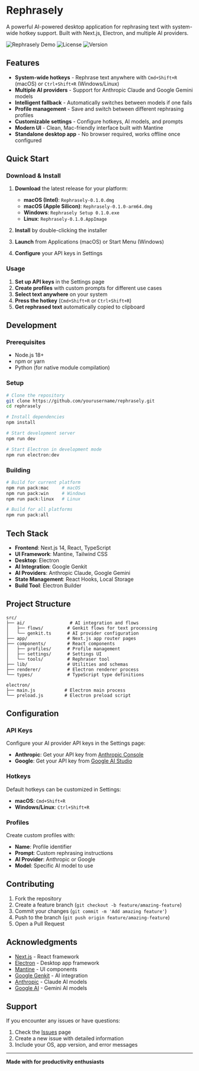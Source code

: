 # Rephrasely 

A powerful AI-powered desktop application for rephrasing text with system-wide hotkey support. Built with Next.js, Electron, and multiple AI providers.

![Rephrasely Demo](https://img.shields.io/badge/Platform-macOS%20%7C%20Windows%20%7C%20Linux-blue)
![License](https://img.shields.io/badge/License-MIT-green)
![Version](https://img.shields.io/badge/Version-0.1.0-orange)

## Features

- **System-wide hotkeys** - Rephrase text anywhere with `Cmd+Shift+R` (macOS) or `Ctrl+Shift+R` (Windows/Linux)
- **Multiple AI providers** - Support for Anthropic Claude and Google Gemini models
- **Intelligent fallback** - Automatically switches between models if one fails
- **Profile management** - Save and switch between different rephrasing profiles
- **Customizable settings** - Configure hotkeys, AI models, and prompts
- **Modern UI** - Clean, Mac-friendly interface built with Mantine
- **Standalone desktop app** - No browser required, works offline once configured

## Quick Start

### Download & Install

1. **Download** the latest release for your platform:
   - **macOS (Intel)**: `Rephrasely-0.1.0.dmg`
   - **macOS (Apple Silicon)**: `Rephrasely-0.1.0-arm64.dmg`
   - **Windows**: `Rephrasely Setup 0.1.0.exe`
   - **Linux**: `Rephrasely-0.1.0.AppImage`

2. **Install** by double-clicking the installer
3. **Launch** from Applications (macOS) or Start Menu (Windows)
4. **Configure** your API keys in Settings

### Usage

1. **Set up API keys** in the Settings page
2. **Create profiles** with custom prompts for different use cases
3. **Select text anywhere** on your system
4. **Press the hotkey** (`Cmd+Shift+R` or `Ctrl+Shift+R`)
5. **Get rephrased text** automatically copied to clipboard

## Development

### Prerequisites

- Node.js 18+ 
- npm or yarn
- Python (for native module compilation)

### Setup

```bash
# Clone the repository
git clone https://github.com/yourusername/rephrasely.git
cd rephrasely

# Install dependencies
npm install

# Start development server
npm run dev

# Start Electron in development mode
npm run electron:dev
```

### Building

```bash
# Build for current platform
npm run pack:mac     # macOS
npm run pack:win     # Windows  
npm run pack:linux   # Linux

# Build for all platforms
npm run pack:all
```

## Tech Stack

- **Frontend**: Next.js 14, React, TypeScript
- **UI Framework**: Mantine, Tailwind CSS
- **Desktop**: Electron
- **AI Integration**: Google Genkit
- **AI Providers**: Anthropic Claude, Google Gemini
- **State Management**: React Hooks, Local Storage
- **Build Tool**: Electron Builder

## Project Structure

```
src/
├── ai/                 # AI integration and flows
│   ├── flows/         # Genkit flows for text processing
│   └── genkit.ts      # AI provider configuration
├── app/               # Next.js app router pages
├── components/        # React components
│   ├── profiles/      # Profile management
│   ├── settings/      # Settings UI
│   └── tools/         # Rephraser tool
├── lib/               # Utilities and schemas
├── renderer/          # Electron renderer process
└── types/             # TypeScript type definitions

electron/
├── main.js           # Electron main process
└── preload.js        # Electron preload script
```

## Configuration

### API Keys

Configure your AI provider API keys in the Settings page:

- **Anthropic**: Get your API key from [Anthropic Console](https://console.anthropic.com/)
- **Google**: Get your API key from [Google AI Studio](https://makersuite.google.com/app/apikey)

### Hotkeys

Default hotkeys can be customized in Settings:
- **macOS**: `Cmd+Shift+R`
- **Windows/Linux**: `Ctrl+Shift+R`

### Profiles

Create custom profiles with:
- **Name**: Profile identifier
- **Prompt**: Custom rephrasing instructions
- **AI Provider**: Anthropic or Google
- **Model**: Specific AI model to use

## Contributing

1. Fork the repository
2. Create a feature branch (`git checkout -b feature/amazing-feature`)
3. Commit your changes (`git commit -m 'Add amazing feature'`)
4. Push to the branch (`git push origin feature/amazing-feature`)
5. Open a Pull Request



## Acknowledgments

- [Next.js](https://nextjs.org/) - React framework
- [Electron](https://electronjs.org/) - Desktop app framework
- [Mantine](https://mantine.dev/) - UI components
- [Google Genkit](https://firebase.google.com/docs/genkit) - AI integration
- [Anthropic](https://anthropic.com/) - Claude AI models
- [Google AI](https://ai.google/) - Gemini AI models

## Support

If you encounter any issues or have questions:

1. Check the [Issues](https://github.com/yourusername/rephrasely/issues) page
2. Create a new issue with detailed information
3. Include your OS, app version, and error messages

---

**Made with for productivity enthusiasts**

